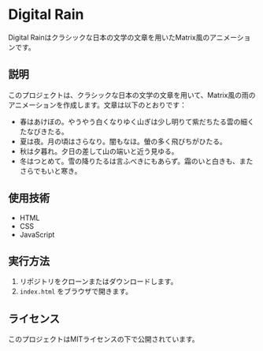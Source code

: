 # Digital Rain

Digital Rainはクラシックな日本の文学の文章を用いたMatrix風のアニメーションです。

## 説明

このプロジェクトは、クラシックな日本の文学の文章を用いて、Matrix風の雨のアニメーションを作成します。文章は以下のとおりです：

- 春はあけぼの。やうやう白くなりゆく山ぎは少し明りて紫だちたる雲の細くたなびきたる。
- 夏は夜。月の頃はさらなり。闇もなほ。螢の多く飛びちがひたる。
- 秋は夕暮れ。夕日の差して山の端いと近う見ゆる。
- 冬はつとめて。雪の降りたるは言ふべきにもあらず。霜のいと白きも、またさらでもいと寒き。

## 使用技術

- HTML
- CSS
- JavaScript

## 実行方法

1. リポジトリをクローンまたはダウンロードします。
2. `index.html` をブラウザで開きます。

## ライセンス

このプロジェクトはMITライセンスの下で公開されています。
